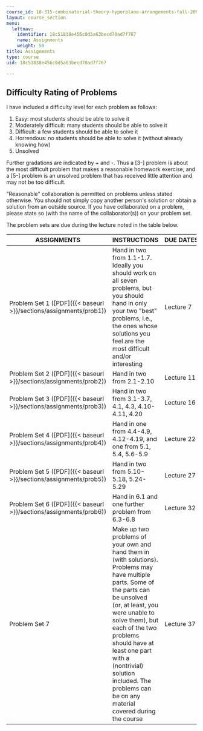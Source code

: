 ```yaml
---
course_id: 18-315-combinatorial-theory-hyperplane-arrangements-fall-2004
layout: course_section
menu:
  leftnav:
    identifier: 18c51838e456c0d5a63becd70ad7f767
    name: Assignments
    weight: 50
title: Assignments
type: course
uid: 18c51838e456c0d5a63becd70ad7f767

---
```


Difficulty Rating of Problems
-----------------------------

I have included a difficulty level for each problem as follows:

1.  Easy: most students should be able to solve it
2.  Moderately difficult: many students should be able to solve it
3.  Difficult: a few students should be able to solve it
4.  Horrendous: no students should be able to solve it (without already knowing how)
5.  Unsolved

Further gradations are indicated by + and -. Thus a \[3-\] problem is about the most difficult problem that makes a reasonable homework exercise, and a \[5-\] problem is an unsolved problem that has received little attention and may not be too difficult.

"Reasonable" collaboration is permitted on problems unless stated otherwise. You should not simply copy another person's solution or obtain a solution from an outside source. If you have collaborated on a problem, please state so (with the name of the collaborator(s)) on your problem set.

The problem sets are due during the lecture noted in the table below.

| ASSIGNMENTS | INSTRUCTIONS | DUE DATES |
| --- | --- | --- |
| Problem Set 1 ([PDF]({{< baseurl >}}/sections/assignments/prob1)) | Hand in two from 1.1-1.7. Ideally you should work on all seven problems, but you should hand in only your two "best" problems, i.e., the ones whose solutions you feel are the most difficult and/or interesting | Lecture 7 |
| Problem Set 2 ([PDF]({{< baseurl >}}/sections/assignments/prob2)) | Hand in two from 2.1-2.10 | Lecture 11 |
| Problem Set 3 ([PDF]({{< baseurl >}}/sections/assignments/prob3)) | Hand in two from 3.1-3.7, 4.1, 4.3, 4.10-4.11, 4.20 | Lecture 16 |
| Problem Set 4 ([PDF]({{< baseurl >}}/sections/assignments/prob4)) | Hand in one from 4.4-4.9, 4.12-4.19, and one from 5.1, 5.4, 5.6-5.9 | Lecture 22 |
| Problem Set 5 ([PDF]({{< baseurl >}}/sections/assignments/prob5)) | Hand in two from 5.10-5.18, 5.24-5.29 | Lecture 27 |
| Problem Set 6 ([PDF]({{< baseurl >}}/sections/assignments/prob6)) | Hand in 6.1 and one further problem from 6.3-6.8 | Lecture 32 |
| Problem Set 7 | Make up two problems of your own and hand them in (with solutions). Problems may have multiple parts. Some of the parts can be unsolved (or, at least, you were unable to solve them), but each of the two problems should have at least one part with a (nontrivial) solution included. The problems can be on any material covered during the course | Lecture 37